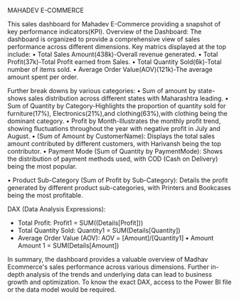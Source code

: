 MAHADEV E-COMMERCE

This sales dashboard for Mahadev E-Commerce providing a snapshot of key performance indicators(KPI).
Overview of the Dashboard:
The dashboard is organized to provide a comprehensive view of sales performance across different dimensions.
Key matrics displayed at the top include:
•	Total Sales Amount(438k)-Overall revenue generated.
•	Total Profit(37k)-Total Profit earned from Sales.
•	Total Quantity Sold(6k)-Total number of items sold.
•	Average Order Value(AOV)(121k)-The average amount spent per order.

Further break downs by various categories:
•	Sum of amount by state-shows sales distribution across different states with Maharashtra leading.
•	Sum of Quantity by Category-Highlights the proportion of quantity sold for furniture(17%),
Electronics(21%),and clothing(63%),with clothing being the dominant category.
•	Profit by Month-Illustrates the monthly profit trend, showing fluctuations throughout the year with negative profit in July and August.
•	(Sum of Amount by CustomerName): Displays the total sales amount contributed by different customers, with Harivansh being the top contributor.
•	Payment Mode (Sum of Quantity by PaymentMode): Shows the distribution of payment methods used, with COD (Cash on Delivery) being the most popular.

•	Product Sub-Category (Sum of Profit by Sub-Category): Details the profit generated by different product sub-categories, with Printers and Bookcases being the most profitable.

DAX (Data Analysis Expressions):


 * Total Profit:
Profit1 = SUM((Details[Profit]))
 * Total Quantity Sold:
Quantity1 = SUM(Details[Quantity])
 * Average Order Value (AOV):
AOV = [Amount]/[Quantity1]
•	Amount
Amount 1 = SUM(Details[Amount])

In summary, the dashboard provides a valuable overview of Madhav Ecommerce's sales performance across various dimensions. Further in-depth analysis of the trends and underlying data can lead to business growth and optimization. To know the exact DAX, access to the Power BI file or the data model would be required.
